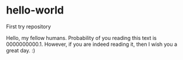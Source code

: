 # hello-world
First try repository

Hello, my fellow humans. Probability of you reading this text is 0000000000.1. However, if you are indeed reading it, then I wish you a great day. :)
